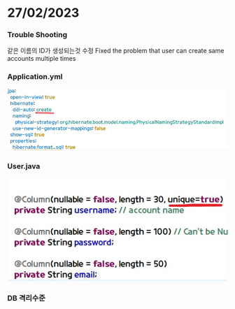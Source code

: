 # 27/02/2023 

### Trouble Shooting

같은 이름의 ID가 생성되는것 수정
Fixed the problem that user can create same accounts multiple times




### Application.yml
![image](./Unique.jpg)

### User.java
![image](./Unique2.jpg)












### DB 격리수준 
